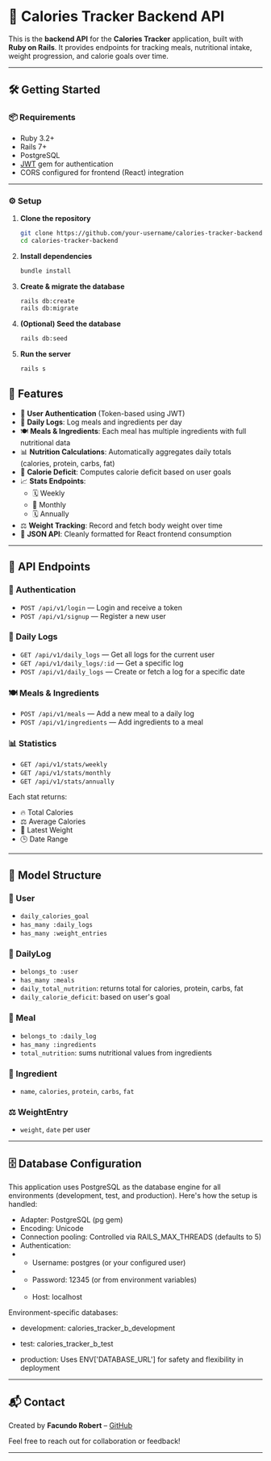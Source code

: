 
# 🥗 Calories Tracker Backend API

This is the **backend API** for the **Calories Tracker** application, built with **Ruby on Rails**. It provides endpoints for tracking meals, nutritional intake, weight progression, and calorie goals over time.

---

## 🛠️ Getting Started

### 📦 Requirements

- Ruby 3.2+
- Rails 7+
- PostgreSQL
- [JWT](https://github.com/jwt/ruby-jwt) gem for authentication
- CORS configured for frontend (React) integration


---

### ⚙️ Setup

1. **Clone the repository**  
   ```bash
   git clone https://github.com/your-username/calories-tracker-backend.git
   cd calories-tracker-backend
   ```

2. **Install dependencies**  
   ```bash
   bundle install
   ```

3. **Create & migrate the database**  
   ```bash
   rails db:create
   rails db:migrate
   ```

4. **(Optional) Seed the database**  
   ```bash
   rails db:seed
   ```

5. **Run the server**  
   ```bash
   rails s
   ```


## 🚀 Features

- 🔐 **User Authentication** (Token-based using JWT)
- 📆 **Daily Logs**: Log meals and ingredients per day
- 🍽️ **Meals & Ingredients**: Each meal has multiple ingredients with full nutritional data
- 📊 **Nutrition Calculations**: Automatically aggregates daily totals (calories, protein, carbs, fat)
- 🔻 **Calorie Deficit**: Computes calorie deficit based on user goals
- 📈 **Stats Endpoints**:
  - 🗓️ Weekly
  - 📅 Monthly
  - 🗓️ Annually
- ⚖️ **Weight Tracking**: Record and fetch body weight over time
- 🧾 **JSON API**: Cleanly formatted for React frontend consumption

---

## 🔗 API Endpoints

### 🔑 Authentication
- `POST /api/v1/login` — Login and receive a token
- `POST /api/v1/signup` — Register a new user

### 📅 Daily Logs
- `GET /api/v1/daily_logs` — Get all logs for the current user
- `GET /api/v1/daily_logs/:id` — Get a specific log
- `POST /api/v1/daily_logs` — Create or fetch a log for a specific date

### 🍽️ Meals & Ingredients
- `POST /api/v1/meals` — Add a new meal to a daily log
- `POST /api/v1/ingredients` — Add ingredients to a meal

### 📊 Statistics
- `GET /api/v1/stats/weekly`
- `GET /api/v1/stats/monthly`
- `GET /api/v1/stats/annually`

Each stat returns:
- 🔥 Total Calories
- ⚖️ Average Calories
- 📍 Latest Weight
- 🕒 Date Range

---

## 🧬 Model Structure

### 👤 User
- `daily_calories_goal`
- `has_many :daily_logs`
- `has_many :weight_entries`

### 📅 DailyLog
- `belongs_to :user`
- `has_many :meals`
- `daily_total_nutrition`: returns total for calories, protein, carbs, fat
- `daily_calorie_deficit`: based on user's goal

### 🍲 Meal
- `belongs_to :daily_log`
- `has_many :ingredients`
- `total_nutrition`: sums nutritional values from ingredients

### 🥑 Ingredient
- `name`, `calories`, `protein`, `carbs`, `fat`

### ⚖️ WeightEntry
- `weight`, `date` per user

-----
## 🗄️ Database Configuration

This application uses PostgreSQL as the database engine for all environments (development, test, and production). Here's how the setup is handled:

- Adapter: PostgreSQL (pg gem)
- Encoding: Unicode
- Connection pooling: Controlled via RAILS_MAX_THREADS (defaults to 5)
- Authentication:
- - Username: postgres (or your configured user)
- - Password: 12345 (or from environment variables)
- - Host: localhost

Environment-specific databases:

- development: calories_tracker_b_development

- test: calories_tracker_b_test

- production: Uses ENV['DATABASE_URL'] for safety and flexibility in deployment


----

## 📬 Contact

Created by **Facundo Robert** – [GitHub](https://github.com/RobertFacundo)  

Feel free to reach out for collaboration or feedback!

----

